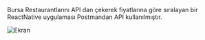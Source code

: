 Bursa Restaurantlarını API dan çekerek fiyatlarına göre sıralayan bir ReactNative uygulaması
Postmandan API kullanılmıştır.

![Ekran](https://github.com/bcerenh/BursaRestaurantsAPI/assets/148719590/a383230b-34ed-4511-a946-57a97c1c7bae)


